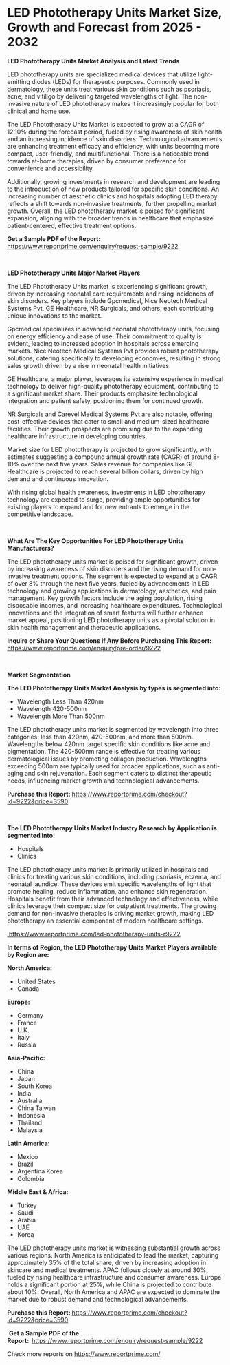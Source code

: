 <p><h1>LED Phototherapy Units Market Size, Growth and Forecast from 2025 - 2032</h1></p><p><strong>LED Phototherapy Units Market Analysis and Latest Trends</strong></p>
<p><p>LED phototherapy units are specialized medical devices that utilize light-emitting diodes (LEDs) for therapeutic purposes. Commonly used in dermatology, these units treat various skin conditions such as psoriasis, acne, and vitiligo by delivering targeted wavelengths of light. The non-invasive nature of LED phototherapy makes it increasingly popular for both clinical and home use.</p><p>The LED Phototherapy Units Market is expected to grow at a CAGR of 12.10% during the forecast period, fueled by rising awareness of skin health and an increasing incidence of skin disorders. Technological advancements are enhancing treatment efficacy and efficiency, with units becoming more compact, user-friendly, and multifunctional. There is a noticeable trend towards at-home therapies, driven by consumer preference for convenience and accessibility. </p><p>Additionally, growing investments in research and development are leading to the introduction of new products tailored for specific skin conditions. An increasing number of aesthetic clinics and hospitals adopting LED therapy reflects a shift towards non-invasive treatments, further propelling market growth. Overall, the LED phototherapy market is poised for significant expansion, aligning with the broader trends in healthcare that emphasize patient-centered, effective treatment options.</p></p>
<p><strong>Get a Sample PDF of the Report:&nbsp;</strong> <a href="https://www.reportprime.com/enquiry/request-sample/9222?utm_campaign=2809&utm_medium=2&utm_source=Github&utm_content=ia&utm_term=20032025&utm_id=led-phototherapy-units">https://www.reportprime.com/enquiry/request-sample/9222</a></p>
<p>&nbsp;</p>
<p><strong>LED Phototherapy Units Major Market Players</strong></p>
<p><p>The LED Phototherapy Units market is experiencing significant growth, driven by increasing neonatal care requirements and rising incidences of skin disorders. Key players include Gpcmedical, Nice Neotech Medical Systems Pvt, GE Healthcare, NR Surgicals, and others, each contributing unique innovations to the market.</p><p>Gpcmedical specializes in advanced neonatal phototherapy units, focusing on energy efficiency and ease of use. Their commitment to quality is evident, leading to increased adoption in hospitals across emerging markets. Nice Neotech Medical Systems Pvt provides robust phototherapy solutions, catering specifically to developing economies, resulting in strong sales growth driven by a rise in neonatal health initiatives.</p><p>GE Healthcare, a major player, leverages its extensive experience in medical technology to deliver high-quality phototherapy equipment, contributing to a significant market share. Their products emphasize technological integration and patient safety, positioning them for continued growth. </p><p>NR Surgicals and Carevel Medical Systems Pvt are also notable, offering cost-effective devices that cater to small and medium-sized healthcare facilities. Their growth prospects are promising due to the expanding healthcare infrastructure in developing countries.</p><p>Market size for LED phototherapy is projected to grow significantly, with estimates suggesting a compound annual growth rate (CAGR) of around 8-10% over the next five years. Sales revenue for companies like GE Healthcare is projected to reach several billion dollars, driven by high demand and continuous innovation.</p><p>With rising global health awareness, investments in LED phototherapy technology are expected to surge, providing ample opportunities for existing players to expand and for new entrants to emerge in the competitive landscape.</p></p>
<p>&nbsp;</p>
<p><strong>What Are The Key Opportunities For LED Phototherapy Units Manufacturers?</strong></p>
<p><p>The LED phototherapy units market is poised for significant growth, driven by increasing awareness of skin disorders and the rising demand for non-invasive treatment options. The segment is expected to expand at a CAGR of over 8% through the next five years, fueled by advancements in LED technology and growing applications in dermatology, aesthetics, and pain management. Key growth factors include the aging population, rising disposable incomes, and increasing healthcare expenditures. Technological innovations and the integration of smart features will further enhance market appeal, positioning LED phototherapy units as a pivotal solution in skin health management and therapeutic applications.</p></p>
<p><strong>Inquire or Share Your Questions If Any Before Purchasing This Report:</strong> <a href="https://www.reportprime.com/enquiry/pre-order/9222?utm_campaign=2809&utm_medium=2&utm_source=Github&utm_content=ia&utm_term=20032025&utm_id=led-phototherapy-units">https://www.reportprime.com/enquiry/pre-order/9222</a></p>
<p>&nbsp;</p>
<p><strong>Market Segmentation</strong></p>
<p><strong>The LED Phototherapy Units Market Analysis by types is segmented into:</strong></p>
<p><ul><li>Wavelength Less Than 420nm</li><li>Wavelength 420-500nm</li><li>Wavelength More Than 500nm</li></ul></p>
<p><p>The LED phototherapy units market is segmented by wavelength into three categories: less than 420nm, 420-500nm, and more than 500nm. Wavelengths below 420nm target specific skin conditions like acne and pigmentation. The 420-500nm range is effective for treating various dermatological issues by promoting collagen production. Wavelengths exceeding 500nm are typically used for broader applications, such as anti-aging and skin rejuvenation. Each segment caters to distinct therapeutic needs, influencing market growth and technological advancements.</p></p>
<p><strong>Purchase this Report:&nbsp;</strong><a href="https://www.reportprime.com/checkout?id=9222&price=3590&utm_campaign=2809&utm_medium=2&utm_source=Github&utm_content=ia&utm_term=20032025&utm_id=led-phototherapy-units">https://www.reportprime.com/checkout?id=9222&price=3590</a></p>
<p>&nbsp;</p>
<p><strong>The LED Phototherapy Units Market Industry Research by Application is segmented into:</strong></p>
<p><ul><li>Hospitals</li><li>Clinics</li></ul></p>
<p><p>The LED phototherapy units market is primarily utilized in hospitals and clinics for treating various skin conditions, including psoriasis, eczema, and neonatal jaundice. These devices emit specific wavelengths of light that promote healing, reduce inflammation, and enhance skin regeneration. Hospitals benefit from their advanced technology and effectiveness, while clinics leverage their compact size for outpatient treatments. The growing demand for non-invasive therapies is driving market growth, making LED phototherapy an essential component of modern healthcare settings.</p></p>
<p><a href="https://www.reportprime.com/led-phototherapy-units-r9222?utm_campaign=2809&utm_medium=2&utm_source=Github&utm_content=ia&utm_term=20032025&utm_id=led-phototherapy-units">&nbsp;https://www.reportprime.com/led-phototherapy-units-r9222</a></p>
<p><strong>In terms of Region, the LED Phototherapy Units Market Players available by Region are:</strong></p>
<p>
    <p> <strong> North America: </strong>
        <ul>
            <li>United States</li>
            <li>Canada</li>
        </ul>
        </p> 
    <p> <strong> Europe: </strong>
        <ul>
            <li>Germany</li>
            <li>France</li>
            <li>U.K.</li>
            <li>Italy</li>
            <li>Russia</li>
        </ul>
        </p> 
    <p> <strong> Asia-Pacific: </strong>
        <ul>
            <li>China</li>
            <li>Japan</li>
            <li>South Korea</li>
            <li>India</li>
            <li>Australia</li>
            <li>China Taiwan</li>
            <li>Indonesia</li>
            <li>Thailand</li>
            <li>Malaysia</li>
        </ul>
        </p> 
    <p> <strong> Latin America: </strong>
        <ul>
            <li>Mexico</li>
            <li>Brazil</li>
            <li>Argentina Korea</li>
            <li>Colombia</li>
        </ul>
        </p> 
    <p> <strong> Middle East & Africa: </strong>
        <ul>
            <li>Turkey</li>
            <li>Saudi</li>
            <li>Arabia</li>
            <li>UAE</li>
            <li>Korea</li>
        </ul>
    </p>
    </p>
<p><p>The LED phototherapy units market is witnessing substantial growth across various regions. North America is anticipated to lead the market, capturing approximately 35% of the total share, driven by increasing adoption in skincare and medical treatments. APAC follows closely at around 30%, fueled by rising healthcare infrastructure and consumer awareness. Europe holds a significant portion at 25%, while China is projected to contribute about 10%. Overall, North America and APAC are expected to dominate the market due to robust demand and technological advancements.</p></p>
<p><strong>Purchase this Report: </strong><a href="https://www.reportprime.com/checkout?id=9222&price=3590&utm_campaign=2809&utm_medium=2&utm_source=Github&utm_content=ia&utm_term=20032025&utm_id=led-phototherapy-units">https://www.reportprime.com/checkout?id=9222&price=3590</a></p>
<p>&nbsp;<strong>Get a Sample PDF of the Report:&nbsp;&nbsp;</strong><a href="https://www.reportprime.com/enquiry/request-sample/9222?utm_campaign=2809&utm_medium=2&utm_source=Github&utm_content=ia&utm_term=20032025&utm_id=led-phototherapy-units">https://www.reportprime.com/enquiry/request-sample/9222</a></p>
<p><strong></strong></p>
<p>Check more reports on <a href="https://www.reportprime.com/?utm_campaign=2809&utm_medium=2&utm_source=Github&utm_content=ia&utm_term=20032025&utm_id=led-phototherapy-units">https://www.reportprime.com/</a></p>